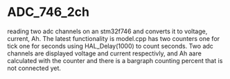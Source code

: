 # ADC_746_2ch
reading two adc channels on an stm32f746 and converts it to voltage, current, Ah. 
The latest functionality is model.cpp has two counters one for tick one for seconds using HAL_Delay(1000) to
count seconds. Two adc channels are displayed voltage and current respectivly, and Ah aare calculated with the 
counter and there is a bargraph counting percent that is not connected yet. 

